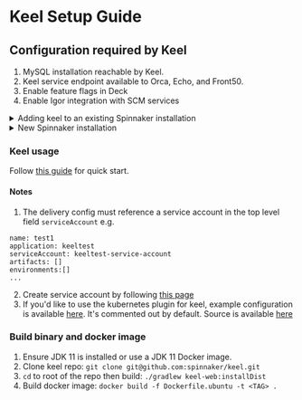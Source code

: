 # Keel Setup Guide
## Configuration required by Keel
  1. MySQL installation reachable by Keel.
  2. Keel service endpoint available to Orca, Echo, and Front50.
  3. Enable feature flags in Deck
  4. Enable Igor integration with SCM services

<details>
  <summary>Adding keel to an existing Spinnaker installation</summary>

  ### MySQL instance
  Can be a cloud managed MySQL instance, an instance running in Kubernetes, or on a VM. It just needs to be rechable by Keel.

  ### Keel service endpoint
  Keel service endpoint must be known by other serivces. Usually service endpoint information is configured in `/opt/spinnaker/config/spinnaker.yml` for each service, but this can be added to `<SERVICE>-local.yml` as well. Add the following to one of yml files.
  ```
  keel:
    baseUrl: http://keel:7010
    enabled: true
  ```
  Note that the keel service must be reachable at `keel` on port 7010 for the above configuraiton to work. If this is not correct for your environment, be sure to update it. 

  ### Configure Deck
  To display Managed Delivery features in UI, the following must be specified in `settings-local.js` file in Deck.
  ```
  window.spinnakerSettings.feature.managedDelivery = true;
  window.spinnakerSettings.feature.managedResources = true;
  ```
  
  ### Configure Igor 
  Keel needs to be able to pull delivery configuration from a configured source. Consult [this page](https://github.com/spinnaker/igor#integration-with-scm-services) for syntaxes. For example, if your delivery configuration will be hosted on Github, add the following to `igor-local.yml` or `igor.yml`.
  ```
  github:
    baseUrl: "https://api.github.com"
    accessToken: <TOKEN>
    commitDisplayLength: 8
  ```
  Consult [this page](https://spinnaker.io/setup/artifacts/github/#prerequisites) for steps on generating Github tokens.

  ### Configure Front50
  Add the following to `front50.yml` or `front50-local.yml`.
  ```
  spinnaker:
    delivery:
      enabled: true
  ```

  ### Configure and run Keel
  1. [Build docker image](#build-binary-and-docker-image)
  2. Create a configuration file for keel (keel.yml or keel-loca.yml):
  ```
  keel:
    plugins:
      deliveryConfig:
        enabled: true
      ec2:
        enabled: true
      k8s:
        enabled: true # Only if you have the K8s plugin installed.
  sql:
    connectionPools:
      default:
        jdbcUrl: jdbc:mysql://mysql/keel?useSSL=false
        password: mysecretpassword 
        user: keel
    enabled: true
    migration:
      jdbcUrl: jdbc:mysql://mysql/keel?useSSL=false
      password: mysecretpassword
      user: keel
  ```
  3. Mount configuration files (`/opt/spinnaker/config/{spinnaker.yml,keel.yml,keel-local.yml`) and run `/opt/keel/bin/keel`
  4. See `Dockerfile.ubuntu` and [keel deployment file](kustomization-base/keel/base/deployment.yml) for an example.

</details>

<details>
  <summary>New Spinnaker installation</summary>

  ### Note
  1. This setup assumes there is a namespace called `keel` and will install everything under that namespace. 
  2. Currently there is no official Keel Docker images available. Be sure to follow the [Build docker image](#build-binary-and-docker-image) to build Keel Docker images. Then ensure the images are available to your Kubernetes cluster. Update the [kustomization file](spinnaker-config/overlays/keel/kustomization.yml) to replace the image used by the keel deployment (`us-docker.pkg.dev/spinnaker-community/docker/keel:spinnaker-master-latest-unvalidated`)
  3. This will create mysql and redis services.

  ### Installation Steps
  1. [Install kleat](https://github.com/spinnaker/kleat/releases/latest) and [install kustomize](https://kubectl.docs.kubernetes.io/installation/kustomize/binaries/)
  2. Create a namespace to deploy Spinnaker into: `kubectl create ns keel` Default is `keel` and can be changed in the [kustomization file](spinnaker-config/overlays/keel/kustomization.yml)
  2. Customize the `halconfig.yml` file for your own environment. It has a AWs account and two Kubernetes accounts. Be sure to disable accounts you don't want to use and update accounts you are going to use. For example, if you want to use an AWS account, update the account ID in `halconfig.yml` and ensure [the AWS credentials file](spinnaker-config/overlays/keel/secrets/credentials) contains valid information. Similarly, if you would like to use kubernetes accounts, be sure to update [the kubeconfig file](spinnaker-config/overlays/keel/secrets/kubeconfig-deploy). 
  3. Run `kleat generate halconfig.yml spinnaker-config/base/kleat`. This will generate configuration files for Spinnaker microservices and will replace files under `spinnaker-config/base/kleat`. Files under `spinnaker-config/base/kleat` are provided as reference only and meant to be replaced by configuration files generated by kleat.
  4. Run `kustomize build spinnaker-config/overlays/keel` and examine the output. Ensure your customization took place. 
  5. If everything looks good, run `kustomize build spinnaker-config/overlays/keel | kubectl apply -f -`

</details>

### Keel usage
Follow [this guide](https://spinnaker.io/guides/user/managed-delivery/getting-started/) for quick start. 

#### Notes
1. The delivery config must reference a service account in the top level field `serviceAccount` e.g.
  ```
  name: test1
  application: keeltest
  serviceAccount: keeltest-service-account
  artifacts: []
  environments:[]
  ...
  ```
2. Create service account by following [this page](https://spinnaker.io/setup/security/authorization/service-accounts/)
3. If you'd like to use the kubernetes plugin for keel, example configuration is available [here](spinnaker-config/overlays/keel/local/keel-local.yml). It's commented out by default. Source is available [here](https://github.com/nimakaviani/managed-delivery-k8s-plugin)


### Build binary and docker image
1. Ensure JDK 11 is installed or use a JDK 11 Docker image.
2. Clone keel repo: `git clone git@github.com:spinnaker/keel.git`
3. `cd` to root of the repo then build: `./gradlew keel-web:installDist` 
4. Build docker image: `docker build -f Dockerfile.ubuntu -t <TAG> .`

